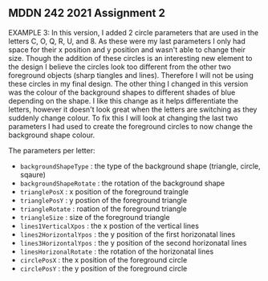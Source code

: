 ## MDDN 242 2021 Assignment 2

EXAMPLE 3: In this version, I added 2 circle parameters that are used in the letters C, O, Q, R, U, and 8. As these were my last parameters I only had space for their x position and y position and wasn't able to change their size. Though the addition of these circles is an interesting new element to the design I believe the circles look too different from the other two foreground objects (sharp tiangles and lines). Therefore I will not be using these circles in my final design. 
The other thing I changed in this version was the colour of the background shapes to different shades of blue depending on the shape. I like this change as it helps differentiate the letters, however it doesn't look great when the letters are switching as they suddenly change colour. To fix this I will look at changing the last two parameters I had used to create the foreground circles to now change the background shape colour. 


The parameters per letter:
  * `backgroundShapeType` : the type of the background shape (triangle, circle, sqaure)
  * `backgroundShapeRotate` : the rotation of the background shape
  * `trianglePosX` : x position of the foreground traingle
  * `trianglePosY` : y postion of the foreground triangle
  * `triangleRotate` : roation of the foreground triangle
  * `triangleSize` : size of the foreground triangle
  * `lines1VerticalXpos` : the x postion of the vertical lines
  * `lines2HorizontalYpos` : the y position of the first horizonatal lines
  * `lines3HorizontalYpos` : the y position of the second horizonatal lines
  * `linesHorizonalRotate` : the rotation of the horizonatal lines 
  * `circlePosX` : the x position of the foreground circle 
  * `circlePosY` : the y position of the foreground circle 


